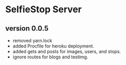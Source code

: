 # SelfieStop Server 



## version 0.0.5
- removed yarn.lock
- added Procfile for heroku deployment.
- added gets and posts for images, users, and stops.
- ignore routes for blogs and testimg. 